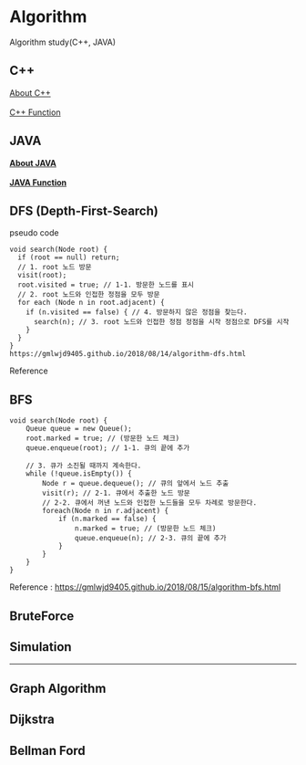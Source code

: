 # Algorithm

Algorithm study(C++, JAVA)

## C++

[About C++](https://github.com/MCJoo/Algorithm/blob/master/JAVA_Function.md)
<br>  
[C++ Function](https://github.com/MCJoo/Algorithm/blob/master/JAVA_Function.md)

## JAVA 

<b>

[About JAVA](https://github.com/MCJoo/Algorithm/blob/master/JAVA_Function.md)
<br>  
[JAVA Function](https://github.com/MCJoo/Algorithm/blob/master/JAVA_Function.md)
</b>

## DFS (Depth-First-Search)

pseudo code <br>
```
void search(Node root) {
  if (root == null) return;
  // 1. root 노드 방문
  visit(root);
  root.visited = true; // 1-1. 방문한 노드를 표시
  // 2. root 노드와 인접한 정점을 모두 방문
  for each (Node n in root.adjacent) {
    if (n.visited == false) { // 4. 방문하지 않은 정점을 찾는다.
      search(n); // 3. root 노드와 인접한 정점 정점을 시작 정점으로 DFS를 시작
    }
  }
}
https://gmlwjd9405.github.io/2018/08/14/algorithm-dfs.html
```

Reference

## BFS

```
void search(Node root) {
	Queue queue = new Queue();
	root.marked = true; // (방문한 노드 체크)
	queue.enqueue(root); // 1-1. 큐의 끝에 추가

	// 3. 큐가 소진될 때까지 계속한다.
	while (!queue.isEmpty()) {
		Node r = queue.dequeue(); // 큐의 앞에서 노드 추출
		visit(r); // 2-1. 큐에서 추출한 노드 방문
		// 2-2. 큐에서 꺼낸 노드와 인접한 노드들을 모두 차례로 방문한다.
		foreach(Node n in r.adjacent) {
			if (n.marked == false) {
				n.marked = true; // (방문한 노드 체크)
				queue.enqueue(n); // 2-3. 큐의 끝에 추가
			}
		}
	}
}
```
Reference : https://gmlwjd9405.github.io/2018/08/15/algorithm-bfs.html

## BruteForce
## Simulation


<hr>

## Graph Algorithm

## Dijkstra

## Bellman Ford

